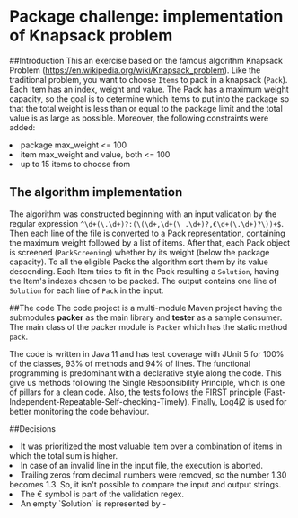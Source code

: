 # Package challenge: implementation of Knapsack problem

##Introduction
This an exercise based on the famous algorithm Knapsack Problem (https://en.wikipedia.org/wiki/Knapsack_problem).
Like the traditional problem, you want to choose `Items` to pack in a knapsack (`Pack`). Each Item has an index, weight 
and value. The Pack has a maximum weight capacity, so the goal is to determine which items to put into the package 
so that the total weight is less than or equal to the package limit and the total value is as large as possible. 
Moreover, the following constraints were added: <br>
<li> package max_weight <= 100
<li> item max_weight and value, both <= 100
<li> up to 15 items to choose from
<br>

## The algorithm implementation
The algorithm was constructed beginning with an input validation by the regular expression `^\d+(\.\d+)?:(\(\d+,\d+(\
.\d+)?,€\d+(\.\d+)?\))+$`. Then each line of the file is converted to a Pack representation, containing the maximum 
weight followed by a list of items. After that, each Pack object is screened (`PackScreening`) whether by its weight 
(below the package capacity). To all the eligible Packs the algorithm sort them by its value descending. Each Item 
tries to fit in the Pack resulting a `Solution`, having the Item's indexes chosen to be packed. The output contains 
one line of `Solution` for each line of `Pack` in the input.

##The code
The code project is a multi-module Maven project having the submodules **packer** as the main library and **tester** as a 
sample consumer. The main class of the packer module is `Packer` which has the static method `pack`.   

The code is written in Java 11 and has test coverage with JUnit 5 for 100% of the classes, 93% of methods and 94% of 
lines. The functional programming is predominant with a declarative style along the code. This give us methods 
following the Single Responsibility Principle, which is one of pillars for a clean code. Also, the tests follows the 
FIRST principle (Fast-Independent-Repeatable-Self-checking-Timely). Finally, Log4j2 is used for better monitoring the 
code behaviour.

##Decisions
<li>It was prioritized the most valuable item over a combination of items in which the total sum is higher.
<li>In case of an invalid line in the input file, the execution is aborted.
<li>Trailing zeros from decimal numbers were removed, so the number 1.30 becomes 1.3. So, it isn't possible to 
compare the input and output strings.
<li>The € symbol is part of the validation regex.
<li>An empty `Solution` is represented by -